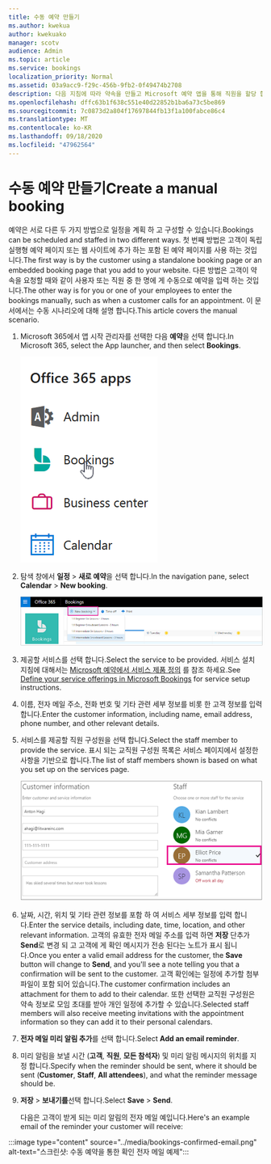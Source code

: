 ```yaml
---
title: 수동 예약 만들기
ms.author: kwekua
author: kwekuako
manager: scotv
audience: Admin
ms.topic: article
ms.service: bookings
localization_priority: Normal
ms.assetid: 03a9acc9-f29c-456b-9fb2-0f49474b2708
description: 다음 지침에 따라 약속을 만들고 Microsoft 예약 앱을 통해 직원을 할당 합니다.
ms.openlocfilehash: dffc63b1f638c551e40d22852b1ba6a73c5be869
ms.sourcegitcommit: 7c0873d2a804f17697844fb13f1a100fabce86c4
ms.translationtype: MT
ms.contentlocale: ko-KR
ms.lasthandoff: 09/18/2020
ms.locfileid: "47962564"
---
```

# <a name="create-a-manual-booking"></a><span data-ttu-id="45170-103">수동 예약 만들기</span><span class="sxs-lookup"><span data-stu-id="45170-103">Create a manual booking</span></span>

<span data-ttu-id="45170-104">예약은 서로 다른 두 가지 방법으로 일정을 계획 하 고 구성할 수 있습니다.</span><span class="sxs-lookup"><span data-stu-id="45170-104">Bookings can be scheduled and staffed in two different ways.</span></span> <span data-ttu-id="45170-105">첫 번째 방법은 고객이 독립 실행형 예약 페이지 또는 웹 사이트에 추가 하는 포함 된 예약 페이지를 사용 하는 것입니다.</span><span class="sxs-lookup"><span data-stu-id="45170-105">The first way is by the customer using a standalone booking page or an embedded booking page that you add to your website.</span></span> <span data-ttu-id="45170-106">다른 방법은 고객이 약속을 요청할 때와 같이 사용자 또는 직원 중 한 명에 게 수동으로 예약을 입력 하는 것입니다.</span><span class="sxs-lookup"><span data-stu-id="45170-106">The other way is for you or one of your employees to enter the bookings manually, such as when a customer calls for an appointment.</span></span> <span data-ttu-id="45170-107">이 문서에서는 수동 시나리오에 대해 설명 합니다.</span><span class="sxs-lookup"><span data-stu-id="45170-107">This article covers the manual scenario.</span></span>

1. <span data-ttu-id="45170-108">Microsoft 365에서 앱 시작 관리자를 선택한 다음 **예약**을 선택 합니다.</span><span class="sxs-lookup"><span data-stu-id="45170-108">In Microsoft 365, select the App launcher, and then select **Bookings**.</span></span>

   ![앱 시작 관리자의 예약 이미지](../media/bookings-applauncher.png)

1. <span data-ttu-id="45170-110">탐색 창에서 **일정** \> **새로 예약**을 선택 합니다.</span><span class="sxs-lookup"><span data-stu-id="45170-110">In the navigation pane, select **Calendar** \> **New booking**.</span></span>

   ![새 예약 UI 이미지](../media/bookings-newbooking.png)

1. <span data-ttu-id="45170-112">제공할 서비스를 선택 합니다.</span><span class="sxs-lookup"><span data-stu-id="45170-112">Select the service to be provided.</span></span> <span data-ttu-id="45170-113">서비스 설치 지침에 대해서는 [Microsoft 예약에서 서비스 제품 정의](define-service-offerings.md) 를 참조 하세요.</span><span class="sxs-lookup"><span data-stu-id="45170-113">See [Define your service offerings in Microsoft Bookings](define-service-offerings.md) for service setup instructions.</span></span>

1. <span data-ttu-id="45170-114">이름, 전자 메일 주소, 전화 번호 및 기타 관련 세부 정보를 비롯 한 고객 정보를 입력 합니다.</span><span class="sxs-lookup"><span data-stu-id="45170-114">Enter the customer information, including name, email address, phone number, and other relevant details.</span></span>

1. <span data-ttu-id="45170-115">서비스를 제공할 직원 구성원을 선택 합니다.</span><span class="sxs-lookup"><span data-stu-id="45170-115">Select the staff member to provide the service.</span></span> <span data-ttu-id="45170-116">표시 되는 교직원 구성원 목록은 서비스 페이지에서 설정한 사항을 기반으로 합니다.</span><span class="sxs-lookup"><span data-stu-id="45170-116">The list of staff members shown is based on what you set up on the services page.</span></span>

   ![직원 목록 UI 이미지](../media/bookings-staff-list.png)

1. <span data-ttu-id="45170-118">날짜, 시간, 위치 및 기타 관련 정보를 포함 하 여 서비스 세부 정보를 입력 합니다.</span><span class="sxs-lookup"><span data-stu-id="45170-118">Enter the service details, including date, time, location, and other relevant information.</span></span> <span data-ttu-id="45170-119">고객의 유효한 전자 메일 주소를 입력 하면 **저장** 단추가 **Send**로 변경 되 고 고객에 게 확인 메시지가 전송 된다는 노트가 표시 됩니다.</span><span class="sxs-lookup"><span data-stu-id="45170-119">Once you enter a valid email address for the customer, the **Save** button will change to **Send**, and you'll see a note telling you that a confirmation will be sent to the customer.</span></span> <span data-ttu-id="45170-120">고객 확인에는 일정에 추가할 첨부 파일이 포함 되어 있습니다.</span><span class="sxs-lookup"><span data-stu-id="45170-120">The customer confirmation includes an attachment for them to add to their calendar.</span></span> <span data-ttu-id="45170-121">또한 선택한 교직원 구성원은 약속 정보로 모임 초대를 받아 개인 일정에 추가할 수 있습니다.</span><span class="sxs-lookup"><span data-stu-id="45170-121">Selected staff members will also receive meeting invitations with the appointment information so they can add it to their personal calendars.</span></span>

1. <span data-ttu-id="45170-122">**전자 메일 미리 알림 추가**를 선택 합니다.</span><span class="sxs-lookup"><span data-stu-id="45170-122">Select **Add an email reminder**.</span></span>

1. <span data-ttu-id="45170-123">미리 알림을 보낼 시간 (**고객**, **직원**, **모든 참석자**) 및 미리 알림 메시지의 위치를 지정 합니다.</span><span class="sxs-lookup"><span data-stu-id="45170-123">Specify when the reminder should be sent, where it should be sent (**Customer**, **Staff**, **All attendees**), and what the reminder message should be.</span></span>

1. <span data-ttu-id="45170-124">**저장** \> **보내기를**선택 합니다.</span><span class="sxs-lookup"><span data-stu-id="45170-124">Select **Save** \> **Send**.</span></span>

   <span data-ttu-id="45170-125">다음은 고객이 받게 되는 미리 알림의 전자 메일 예입니다.</span><span class="sxs-lookup"><span data-stu-id="45170-125">Here's an example email of the reminder your customer will receive:</span></span>

:::image type="content" source="../media/bookings-confirmed-email.png" alt-text="스크린샷: 수동 예약을 통한 확인 전자 메일 예제":::